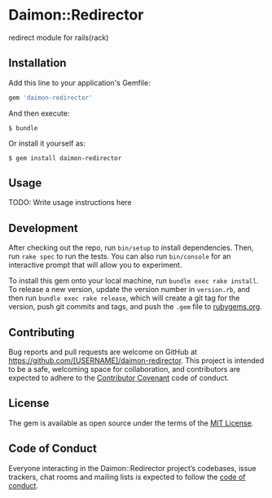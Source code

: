 # Daimon::Redirector

redirect module for rails(rack)

## Installation

Add this line to your application's Gemfile:

```ruby
gem 'daimon-redirector'
```

And then execute:

    $ bundle

Or install it yourself as:

    $ gem install daimon-redirector

## Usage

TODO: Write usage instructions here

## Development

After checking out the repo, run `bin/setup` to install dependencies. Then, run `rake spec` to run the tests. You can also run `bin/console` for an interactive prompt that will allow you to experiment.

To install this gem onto your local machine, run `bundle exec rake install`. To release a new version, update the version number in `version.rb`, and then run `bundle exec rake release`, which will create a git tag for the version, push git commits and tags, and push the `.gem` file to [rubygems.org](https://rubygems.org).

## Contributing

Bug reports and pull requests are welcome on GitHub at https://github.com/[USERNAME]/daimon-redirector. This project is intended to be a safe, welcoming space for collaboration, and contributors are expected to adhere to the [Contributor Covenant](http://contributor-covenant.org) code of conduct.

## License

The gem is available as open source under the terms of the [MIT License](https://opensource.org/licenses/MIT).

## Code of Conduct

Everyone interacting in the Daimon::Redirector project’s codebases, issue trackers, chat rooms and mailing lists is expected to follow the [code of conduct](https://github.com/[USERNAME]/daimon-redirector/blob/master/CODE_OF_CONDUCT.md).
